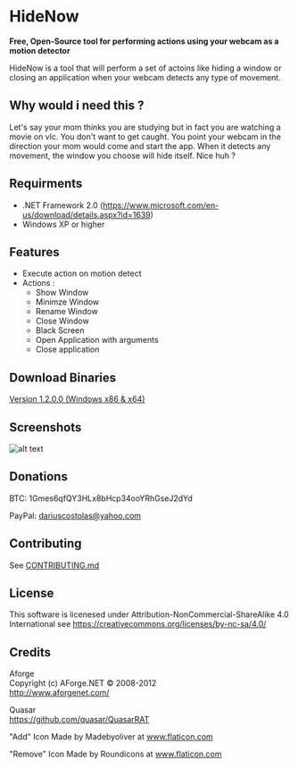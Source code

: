 # HideNow

**Free, Open-Source tool for performing actions using your webcam as a motion detector**

HideNow is a tool that will perform a set of actoins like hiding a window or closing an application when your webcam detects any type of movement.

Why would i need this ?
---
Let's say your mom thinks you are studying but in fact you are watching a movie on vlc. You don't want to get caught. You point your webcam in the direction your mom would come and start the app. When it detects any movement, the window you choose will hide itself. Nice huh ?

Requirments
---
- .NET Framework 2.0 (https://www.microsoft.com/en-us/download/details.aspx?id=1639)
- Windows XP or higher

Features
---
- Execute action on motion detect
- Actions :
  - Show Window
  - Minimze Window
  - Rename Window
  - Close Window
  - Black Screen
  - Open Application with arguments
  - Close application

Download Binaries
----
[Version 1.2.0.0 (Windows x86 & x64)](https://github.com/meltingice1337/HideNow/releases/tag/v1.2.0.0)

Screenshots
---
![alt text](http://i.imgur.com/v11YY8U.jpg "HideNow")

Donations
---
BTC: 1Gmes6qfQY3HLx8bHcp34ooYRhGseJ2dYd

PayPal: dariuscostolas@yahoo.com

Contributing
---
See [CONTRIBUTING.md](/CONTRIBUTING.md)

License
---
This software is licenesed under Attribution-NonCommercial-ShareAlike 4.0 International see https://creativecommons.org/licenses/by-nc-sa/4.0/

Credits
---

Aforge  
Copyright (c) AForge.NET © 2008-2012  
http://www.aforgenet.com/

Quasar  
https://github.com/quasar/QuasarRAT  

"Add" Icon Made by Madebyoliver at www.flaticon.com    

"Remove" Icon Made by Roundicons at www.flaticon.com  

